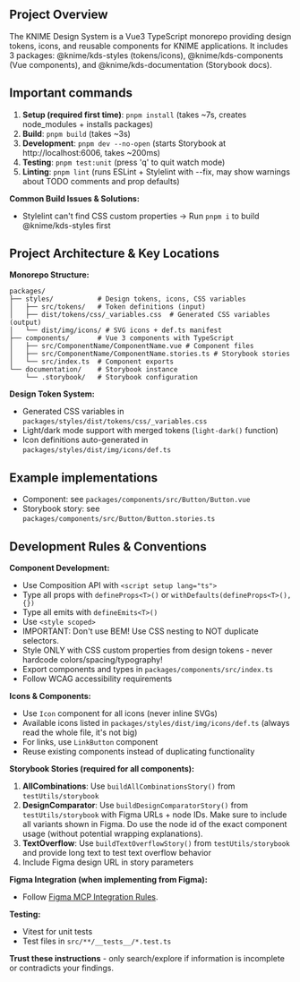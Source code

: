 ## Project Overview

The KNIME Design System is a Vue3 TypeScript monorepo providing design tokens, icons, and reusable components for KNIME applications. It includes 3 packages: @knime/kds-styles (tokens/icons), @knime/kds-components (Vue components), and @knime/kds-documentation (Storybook docs).

## Important commands

1. **Setup (required first time)**: `pnpm install` (takes ~7s, creates node_modules + installs packages)
2. **Build**: `pnpm build` (takes ~3s)
3. **Development**: `pnpm dev --no-open` (starts Storybook at http://localhost:6006, takes ~200ms)
4. **Testing**: `pnpm test:unit` (press 'q' to quit watch mode)
5. **Linting**: `pnpm lint` (runs ESLint + Stylelint with --fix, may show warnings about TODO comments and prop defaults)

**Common Build Issues & Solutions:**

- Stylelint can't find CSS custom properties → Run `pnpm i` to build @knime/kds-styles first

## Project Architecture & Key Locations

**Monorepo Structure:**

```
packages/
├── styles/           # Design tokens, icons, CSS variables
│   ├── src/tokens/   # Token definitions (input)
│   ├── dist/tokens/css/_variables.css  # Generated CSS variables (output)
│   └── dist/img/icons/ # SVG icons + def.ts manifest
├── components/       # Vue 3 components with TypeScript
│   ├── src/ComponentName/ComponentName.vue # Component files
│   ├── src/ComponentName/ComponentName.stories.ts # Storybook stories
│   └── src/index.ts  # Component exports
└── documentation/    # Storybook instance
    └── .storybook/   # Storybook configuration
```

**Design Token System:**

- Generated CSS variables in `packages/styles/dist/tokens/css/_variables.css`
- Light/dark mode support with merged tokens (`light-dark()` function)
- Icon definitions auto-generated in `packages/styles/dist/img/icons/def.ts`

## Example implementations

- Component: see `packages/components/src/Button/Button.vue`
- Storybook story: see `packages/components/src/Button/Button.stories.ts`

## Development Rules & Conventions

**Component Development:**

- Use Composition API with `<script setup lang="ts">`
- Type all props with `defineProps<T>()` or `withDefaults(defineProps<T>(), {})`
- Type all emits with `defineEmits<T>()`
- Use `<style scoped>`
- IMPORTANT: Don't use BEM! Use CSS nesting to NOT duplicate selectors.
- Style ONLY with CSS custom properties from design tokens - never hardcode colors/spacing/typography!
- Export components and types in `packages/components/src/index.ts`
- Follow WCAG accessibility requirements

**Icons & Components:**

- Use `Icon` component for all icons (never inline SVGs)
- Available icons listed in `packages/styles/dist/img/icons/def.ts` (always read the whole file, it's not big)
- For links, use `LinkButton` component
- Reuse existing components instead of duplicating functionality

**Storybook Stories (required for all components):**

1. **AllCombinations**: Use `buildAllCombinationsStory()` from `testUtils/storybook`
2. **DesignComparator**: Use `buildDesignComparatorStory()` from `testUtils/storybook` with Figma URLs + node IDs. Make sure to include all variants shown in Figma. Do use the node id of the exact component usage (without potential wrapping explanations).
3. **TextOverflow**: Use `buildTextOverflowStory()` from `testUtils/storybook` and provide long text to test text overflow behavior
4. Include Figma design URL in story parameters

**Figma Integration (when implementing from Figma):**

- Follow [Figma MCP Integration Rules](./instructions/figma.md).

**Testing:**

- Vitest for unit tests
- Test files in `src/**/__tests__/*.test.ts`

**Trust these instructions** - only search/explore if information is incomplete or contradicts your findings.
